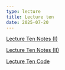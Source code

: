 ```yaml
---
type: lecture
title: Lecture ten
date: 2025-07-20
---
```


[Lecture Ten Notes (I)](https://github.com/wonjun-seo/cosmos/tree/master/static_files/presentations/lecture_ten/Neural_Nets_II.slides.html)

[Lecture Ten Notes (II)](https://github.com/wonjun-seo/cosmos/tree/master/static_files/presentations/lecture_ten/Transformer.pdf)

[Lecture Ten Code](https://github.com/wonjun-seo/cosmos/tree/master/static_files/presentations/lecture_ten/)